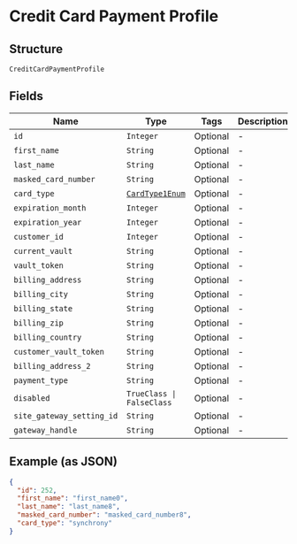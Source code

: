 
# Credit Card Payment Profile

## Structure

`CreditCardPaymentProfile`

## Fields

| Name | Type | Tags | Description |
|  --- | --- | --- | --- |
| `id` | `Integer` | Optional | - |
| `first_name` | `String` | Optional | - |
| `last_name` | `String` | Optional | - |
| `masked_card_number` | `String` | Optional | - |
| `card_type` | [`CardType1Enum`](../../doc/models/card-type-1-enum.md) | Optional | - |
| `expiration_month` | `Integer` | Optional | - |
| `expiration_year` | `Integer` | Optional | - |
| `customer_id` | `Integer` | Optional | - |
| `current_vault` | `String` | Optional | - |
| `vault_token` | `String` | Optional | - |
| `billing_address` | `String` | Optional | - |
| `billing_city` | `String` | Optional | - |
| `billing_state` | `String` | Optional | - |
| `billing_zip` | `String` | Optional | - |
| `billing_country` | `String` | Optional | - |
| `customer_vault_token` | `String` | Optional | - |
| `billing_address_2` | `String` | Optional | - |
| `payment_type` | `String` | Optional | - |
| `disabled` | `TrueClass \| FalseClass` | Optional | - |
| `site_gateway_setting_id` | `String` | Optional | - |
| `gateway_handle` | `String` | Optional | - |

## Example (as JSON)

```json
{
  "id": 252,
  "first_name": "first_name0",
  "last_name": "last_name8",
  "masked_card_number": "masked_card_number8",
  "card_type": "synchrony"
}
```

